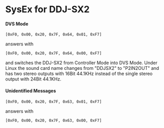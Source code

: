 # SysEx for DDJ-SX2

#### DVS Mode

    [0xF0, 0x00, 0x20, 0x7F, 0x64, 0x01, 0xF7]

answers with

    [0xF0, 0x00, 0x20, 0x7F, 0x64, 0x00, 0xF7]

and switches the DDJ-SX2 from Controller Mode into DVS Mode. Under Linux
the sound card name changes from "DDJSX2" to "P2IN2OUT" and has two
stereo outputs with 16Bit 44.1KHz instead of the single stereo output
with 24Bit 44.1KHz.

#### Unidentified Messages

    [0xF0, 0x00, 0x20, 0x7F, 0x63, 0x01, 0xF7]

answers with

    [0xF0, 0x00, 0x20, 0x7F, 0x63, 0x00, 0xF7]
